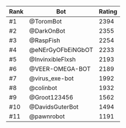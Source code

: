Rank|Bot|Rating
---|---|---
#1|@ToromBot|2394
#2|@DarkOnBot|2355
#3|@RaspFish|2254
#4|@eNErGyOFbEiNGbOT|2233
#5|@InvinxibleFlxsh|2193
#6|@VEER-OMEGA-BOT|2189
#7|@virus_exe-bot|1992
#8|@colinbot|1932
#9|@Groot123456|1562
#10|@DavidsGuterBot|1494
#11|@pawnrobot|1191
